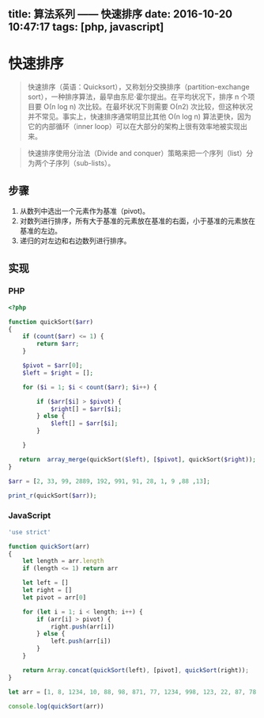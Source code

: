 title: 算法系列 —— 快速排序
date: 2016-10-20 10:47:17
tags: [php, javascript]
---

# 快速排序

> 快速排序（英语：Quicksort），又称划分交换排序（partition-exchange sort），一种排序算法，最早由东尼·霍尔提出。在平均状况下，排序 n 个项目要 Ο(n log n) 次比较。在最坏状况下则需要 Ο(n2) 次比较，但这种状况并不常见。事实上，快速排序通常明显比其他 Ο(n log n) 算法更快，因为它的内部循环（inner loop）可以在大部分的架构上很有效率地被实现出来。

> 快速排序使用分治法（Divide and conquer）策略来把一个序列（list）分为两个子序列（sub-lists）。

## 步骤

1. 从数列中选出一个元素作为基准（pivot)。
2. 对数列进行排序，所有大于基准的元素放在基准的右面，小于基准的元素放在基准的左边。
3. 递归的对左边和右边数列进行排序。

## 实现

### PHP

``` php
<?php

function quickSort($arr)
{
    if (count($arr) <= 1) {
        return $arr;
    }

    $pivot = $arr[0];
    $left = $right = [];

    for ($i = 1; $i < count($arr); $i++) {

        if ($arr[$i] > $pivot) {
            $right[] = $arr[$i];
        } else {
            $left[] = $arr[$i];
        }

    }

   return  array_merge(quickSort($left), [$pivot], quickSort($right));
}

$arr = [2, 33, 99, 2889, 192, 991, 91, 28, 1, 9 ,88 ,13];

print_r(quickSort($arr));
```

### JavaScript

``` js
'use strict'

function quickSort(arr)
{
    let length = arr.length
    if (length <= 1) return arr

    let left = []
    let right = []
    let pivot = arr[0]

    for (let i = 1; i < length; i++) {
        if (arr[i] > pivot) {
            right.push(arr[i])
        } else {
            left.push(arr[i])
        }
    }

    return Array.concat(quickSort(left), [pivot], quickSort(right));
}

let arr = [1, 8, 1234, 10, 88, 98, 871, 77, 1234, 998, 123, 22, 87, 78, 8]

console.log(quickSort(arr))
```